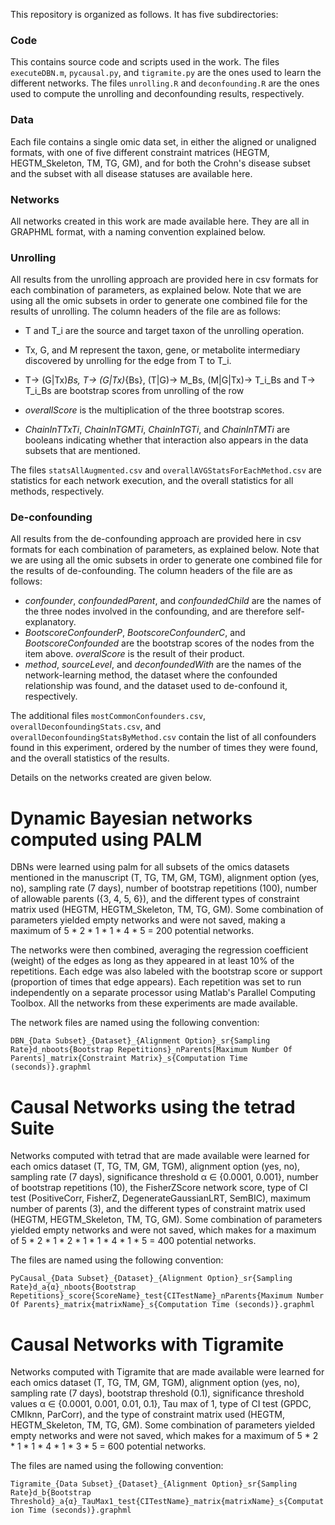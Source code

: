 This repository is organized as follows. It has five subdirectories:

### Code
This contains source code and scripts used in the work. The files `executeDBN.m`, `pycausal.py`, and `tigramite.py` are the ones used to learn the different networks. The files `unrolling.R` and `deconfounding.R` are the ones used to compute the unrolling and deconfounding results, respectively.

### Data
Each file contains a single omic data set, in either the aligned or unaligned formats, with one of five different constraint matrices (HEGTM, HEGTM_Skeleton, TM, TG, GM), and for both the Crohn's disease subset and the subset with all disease statuses are available here.

### Networks
All networks created in this work are made available here. They are all in GRAPHML format, with a naming convention explained below.

### Unrolling
All results from the unrolling approach are provided here in csv formats for each combination of parameters, as explained below. Note that we are using all the omic subsets in order to generate one combined file for the results of unrolling. The column headers of the file are as follows:

- T and T_i are the source and target taxon of the unrolling operation.
- Tx, G, and M represent the taxon, gene, or metabolite intermediary discovered by unrolling for the edge from T to T_i.
- T-> (G|Tx)_Bs, T-> (G|Tx)_{Bs}, (T|G)-> M_Bs, (M|G|Tx)-> T_i_Bs and T-> T_i_Bs are bootstrap scores from unrolling of the row

- $overallScore$ is the multiplication of the three bootstrap scores.
- $ChainInTTxTi$, $ChainInTGMTi$, $ChainInTGTi$, and $ChainInTMTi$ are booleans indicating whether that interaction also appears in the data subsets that are mentioned.

The files `statsAllAugmented.csv` and `overallAVGStatsForEachMethod.csv` are statistics for each network execution, and the overall statistics for all methods, respectively.

### De-confounding
All results from the de-confounding approach are provided here in csv formats for each combination of parameters, as explained below. Note that we are using all the omic subsets in order to generate one combined file for the results of de-confounding. The column headers of the file are as follows:

- $confounder$, $confoundedParent$, and $confoundedChild$ are the names of the three nodes involved in the confounding, and are therefore self-explanatory.
- $BootscoreConfounderP$, $BootscoreConfounderC$, and $BootscoreConfounded$ are the bootstrap scores of the nodes from the item above. $overalScore$ is the result of their product.
- $method$, $sourceLevel$, and $deconfoundedWith$ are the names of the network-learning method, the dataset where the confounded relationship was found, and the dataset used to de-confound it, respectively.

The additional files `mostCommonConfounders.csv`, `overallDeconfoundingStats.csv`, and `overallDeconfoundingStatsByMethod.csv` contain the list of all confounders found in this experiment, ordered by the number of times they were found, and the overall statistics of the results.

Details on the networks created are given below.

# Dynamic Bayesian networks computed using PALM


DBNs were learned using palm for all subsets of the omics datasets mentioned in the manuscript (T, TG, TM, GM, TGM), alignment option (yes, no), sampling rate (7 days), number of bootstrap repetitions (100), number of allowable parents ({3, 4, 5, 6}), and the different types of constraint matrix used (HEGTM, HEGTM\_Skeleton, TM, TG, GM). Some combination of parameters yielded empty networks and were not saved, making a maximum of 5 \* 2 \* 1 \* 1 \* 4 \* 5 = 200 potential networks.

The networks were then combined, averaging the regression coefficient (weight) of the edges as long as they appeared in at least 10% of the repetitions. Each edge was also labeled with the bootstrap score or support (proportion of times that edge appears). Each repetition was set to run independently on a separate processor using Matlab's Parallel Computing Toolbox. All the networks from these experiments are made available.

The network files are named using the following convention:

`DBN_{Data Subset}_{Dataset}_{Alignment Option}_sr{Sampling Rate}d_nboots{Bootstrap Repetitions}_nParents[Maximum Number Of Parents]_matrix{Constraint Matrix}_s{Computation Time (seconds)}.graphml`

# Causal Networks using the tetrad Suite


Networks computed with tetrad that are made available were learned for each omics dataset (T, TG, TM, GM, TGM), alignment option (yes, no), sampling rate (7 days), significance threshold α ∈ {0.0001, 0.001}, number of bootstrap repetitions (10), the FisherZScore network score, type of CI test (PositiveCorr, FisherZ, DegenerateGaussianLRT, SemBIC), maximum number of parents (3), and the different types of constraint matrix used (HEGTM, HEGTM\_Skeleton, TM, TG, GM). Some combination of parameters yielded empty networks and were not saved, which makes for a maximum of 5 \* 2 \* 1 \* 2 \* 1 \* 1 \* 4 \* 1 \* 5 = 400 potential networks.

The files are named using the following convention:

`PyCausal_{Data Subset}_{Dataset}_{Alignment Option}_sr{Sampling Rate}d_a{α}_nboots{Bootstrap Repetitions}_score{ScoreName}_test{CITestName}_nParents{Maximum Number Of Parents}_matrix{matrixName}_s{Computation Time (seconds)}.graphml`

# Causal Networks with Tigramite


Networks computed with Tigramite that are made available were learned for each omics dataset (T, TG, TM, GM, TGM), alignment option (yes, no), sampling rate (7 days), bootstrap threshold (0.1), significance threshold values α ∈ {0.0001, 0.001, 0.01, 0.1}, Tau max of 1, type of CI test (GPDC, CMIknn, ParCorr), and the type of constraint matrix used (HEGTM, HEGTM\_Skeleton, TM, TG, GM). Some combination of parameters yielded empty networks and were not saved, which makes for a maximum of 5 \* 2 \* 1 \* 1 \* 4 \* 1 \* 3 \* 5 = 600 potential networks.

The files are named using the following convention:

`Tigramite_{Data Subset}_{Dataset}_{Alignment Option}_sr{Sampling Rate}d_b{Bootstrap Threshold}_a{α}_TauMax1_test{CITestName}_matrix{matrixName}_s{Computation Time (seconds)}.graphml`

